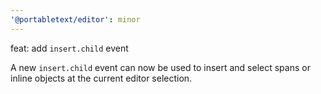 ```yaml
---
'@portabletext/editor': minor
---
```


feat: add `insert.child` event

A new `insert.child` event can now be used to insert and select spans or
inline objects at the current editor selection.
